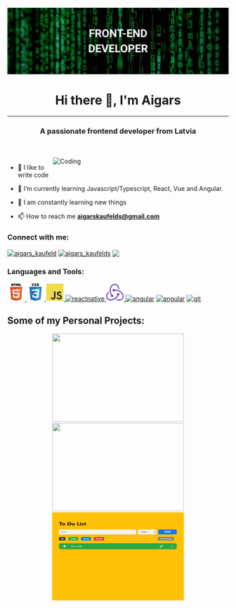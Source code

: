 ![MasterHead](assets/Banner.jpg)

<h1 align="center"> Hi there 👋, I'm Aigars </h1>
<hr>
<h3 align="center">A passionate frontend developer from Latvia</h3>
<br><br>
<img align="right" alt="Coding" width="400" src="https://cdn.dribbble.com/users/1162077/screenshots/3848914/programmer.gif">

- 💪 I like to write code

- 🚀 I’m currently learning Javascript/Typescript, React, Vue and Angular.

- 🔭 I am constantly learning new things

- 📫 How to reach me **aigarskaufelds@gmail.com**

<h3 align="left">Connect with me:</h3>
<p align="left">

<a href="https://www.linkedin.com/in/aigars-kaufelds/" target="blank"><img align="center" src="https://raw.githubusercontent.com/rahuldkjain/github-profile-readme-generator/master/src/images/icons/Social/linked-in-alt.svg" alt="aigars_kaufeld" height="30" width="40" /></a>
<a href="https://www.instagram.com/aigar_95/" target="blank"><img align="center" src="https://raw.githubusercontent.com/rahuldkjain/github-profile-readme-generator/master/src/images/icons/Social/instagram.svg" alt="aigars_kaufelds" height="30" width="40" /></a>
<a href="mailto:aigarskaufelds@gmail.com" target="_blank" title="Gmail"><img align="center" src="https://cpng.pikpng.com/pngl/s/119-1196856_gmail-may-have-self-destructing-confidential-emails-logo.png" height="40"/></a>
</p>

<h3 align="left">Languages and Tools:</h3>
<p>
<a href="https://www.w3.org/html/" target="_blank" rel="noreferrer"> <img src="https://raw.githubusercontent.com/devicons/devicon/master/icons/html5/html5-original-wordmark.svg" alt="html5" width="40" height="40"/> </a>
<a href="https://www.w3schools.com/css/" target="_blank" rel="noreferrer"> <img src="https://raw.githubusercontent.com/devicons/devicon/master/icons/css3/css3-original-wordmark.svg" alt="css3" width="40" height="40"/> </a>
<a href="https://developer.mozilla.org/en-US/docs/Web/JavaScript" target="_blank" rel="noreferrer"> <img src="https://raw.githubusercontent.com/devicons/devicon/master/icons/javascript/javascript-original.svg" alt="javascript" width="40" height="40"/> </a>
<a href="https://reactnative.dev/" target="_blank" rel="noreferrer"> <img src="https://reactnative.dev/img/header_logo.svg" alt="reactnative" width="40" height="40"/> </a>
<a href="https://redux.js.org" target="_blank" rel="noreferrer"> <img src="https://raw.githubusercontent.com/devicons/devicon/master/icons/redux/redux-original.svg" alt="redux" width="40" height="40"/> </a>
<a href="https://vuejs.org/" target="_blank" rel="noreferrer"> <img src="https://vuejs.org/images/logo.svg" alt="angular" width="40" height="40"/></a>
<a href="https://angular.io" target="_blank" rel="noreferrer"> <img src="https://angular.io/assets/images/logos/angular/angular.svg" alt="angular" width="40" height="40"/></a>
<a href="https://git-scm.com/" target="_blank" rel="noreferrer"> <img src="https://www.vectorlogo.zone/logos/git-scm/git-scm-icon.svg" alt="git" width="40" height="40"/> </a>
</p>

<h2> Some of my Personal Projects:</h2>

<p align="center">
  <a href="https://github.com/Aigars95/TipCalculator">
  <img src="assets/gifs/tipCalculator.gif" width="300" height="200"/>
  </a>
  
  <a href="https://github.com/Aigars95/rock_paper_scissors_lizard_spock">
  <img src="assets/gifs/RockPaper.gif" width="300" height="200"/>
  </a>
  
  <a href="https://github.com/Aigars95/ToDoList">
  <img src="assets/gifs/TodoList.gif" width="300" height="200"/>
  </a>
</p>

<!--
**Aigars95/Aigars95** is a ✨ _special_ ✨ repository because its `README.md` (this file) appears on your GitHub profile.

Here are some ideas to get you started:

- 🔭 I’m currently working on ...
- 🌱 I’m currently learning ...
- 👯 I’m looking to collaborate on ...
- 🤔 I’m looking for help with ...
- 💬 Ask me about ...
- 📫 How to reach me: ...
- 😄 Pronouns: ...
- ⚡ Fun fact: ...
-->
